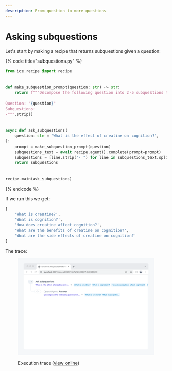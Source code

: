 ```yaml
---
description: From question to more questions
---
```


# Asking subquestions

Let's start by making a recipe that returns subquestions given a question:

{% code title="subquestions.py" %}
```python
from ice.recipe import recipe


def make_subquestion_prompt(question: str) -> str:
    return f"""Decompose the following question into 2-5 subquestions that would help you answer the question. Make the questions stand alone, so that they can be answered without the context of the original question.

Question: "{question}"
Subquestions:
-""".strip()


async def ask_subquestions(
    question: str = "What is the effect of creatine on cognition?",
):
    prompt = make_subquestion_prompt(question)
    subquestions_text = await recipe.agent().complete(prompt=prompt)
    subquestions = [line.strip("- ") for line in subquestions_text.split("\n")]
    return subquestions


recipe.main(ask_subquestions)
```
{% endcode %}

If we run this we get:

```python
[
    'What is creatine?',
    'What is cognition?',
    'How does creatine affect cognition?',
    'What are the benefits of creatine on cognition?',
    'What are the side effects of creatine on cognition?'
]
```

The trace:

<figure><img src="../../.gitbook/assets/Screenshot aTuRIdPR@2x.png" alt=""><figcaption><p>Execution trace (<a href="https://ice.ought.org/traces/01GE0VXVNP2G2CDE7JKJ1GP8CC">view online</a>)</p></figcaption></figure>
